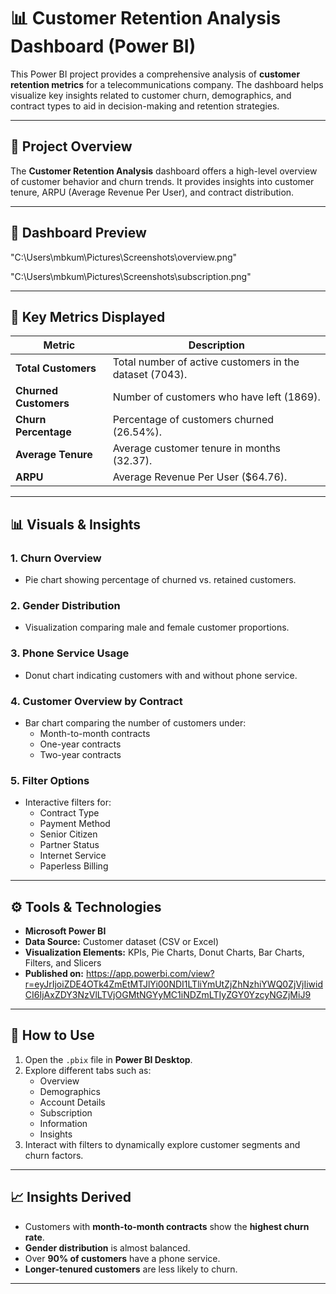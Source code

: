 # 📊 Customer Retention Analysis Dashboard (Power BI)

This Power BI project provides a comprehensive analysis of **customer retention metrics** for a telecommunications company. The dashboard helps visualize key insights related to customer churn, demographics, and contract types to aid in decision-making and retention strategies.

---

## 📁 Project Overview

The **Customer Retention Analysis** dashboard offers a high-level overview of customer behavior and churn trends. It provides insights into customer tenure, ARPU (Average Revenue Per User), and contract distribution.

---

## 📸 Dashboard Preview
"C:\Users\mbkum\Pictures\Screenshots\overview.png"

"C:\Users\mbkum\Pictures\Screenshots\subscription.png"

---

## 🧩 Key Metrics Displayed

| Metric | Description |
|--------|--------------|
| **Total Customers** | Total number of active customers in the dataset (7043). |
| **Churned Customers** | Number of customers who have left (1869). |
| **Churn Percentage** | Percentage of customers churned (26.54%). |
| **Average Tenure** | Average customer tenure in months (32.37). |
| **ARPU** | Average Revenue Per User ($64.76). |

---

## 📊 Visuals & Insights

### 1. **Churn Overview**
- Pie chart showing percentage of churned vs. retained customers.

### 2. **Gender Distribution**
- Visualization comparing male and female customer proportions.

### 3. **Phone Service Usage**
- Donut chart indicating customers with and without phone service.

### 4. **Customer Overview by Contract**
- Bar chart comparing the number of customers under:
  - Month-to-month contracts
  - One-year contracts
  - Two-year contracts

### 5. **Filter Options**
- Interactive filters for:
  - Contract Type
  - Payment Method
  - Senior Citizen
  - Partner Status
  - Internet Service
  - Paperless Billing

---

## ⚙️ Tools & Technologies

- **Microsoft Power BI**
- **Data Source:** Customer dataset (CSV or Excel)
- **Visualization Elements:** KPIs, Pie Charts, Donut Charts, Bar Charts, Filters, and Slicers
- **Published on:** https://app.powerbi.com/view?r=eyJrIjoiZDE4OTk4ZmEtMTJlYi00NDI1LTliYmUtZjZhNzhiYWQ0ZjVjIiwidCI6IjAxZDY3NzVlLTVjOGMtNGYyMC1iNDZmLTIyZGY0YzcyNGZjMiJ9

---

## 🚀 How to Use

1. Open the `.pbix` file in **Power BI Desktop**.
2. Explore different tabs such as:
   - Overview
   - Demographics
   - Account Details
   - Subscription
   - Information
   - Insights
3. Interact with filters to dynamically explore customer segments and churn factors.

---

## 📈 Insights Derived

- Customers with **month-to-month contracts** show the **highest churn rate**.
- **Gender distribution** is almost balanced.
- Over **90% of customers** have a phone service.
- **Longer-tenured customers** are less likely to churn.

---
